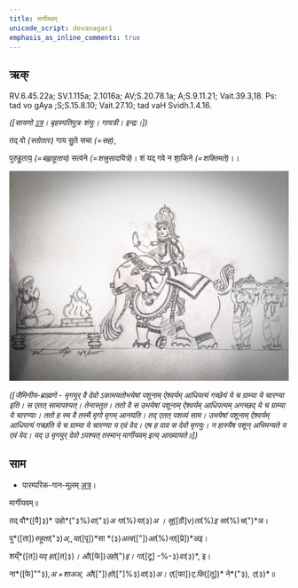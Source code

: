 ```yaml
---
title: मार्गीयवम्  
unicode_script: devanagari  
emphasis_as_inline_comments: true
---   
```


## ऋक्

RV.6.45.22a; SV.1.115a; 2.1016a; AV;S.20.78.1a; A;S.9.11.21; Vait.39.3,18. Ps: tad vo gAya ;S;S.15.8.10; Vait.27.10; tad vaH Svidh.1.4.16.

*([सायणो [ऽत्र](https://archive.org/stream/RgVedaWithSayanasCommentaryPart3/rv_sayanabhasya_part3#page/n242/mode/1up&sa=D&ust=1542425956182000)। बृहस्पतिपुत्रः शंयुः। गायत्री। इन्द्रः।])*

तद् वो *(स्तोतारः)* गाय सु॒ते सचा *(=सह)*,

पुरुहू॒ताय॒ *(=बह्वाहूताय)* सत्व॑ने *(=शत्त्रुसादयित्रे)*। शं यद् गवे न शा॒किने *(=शक्तिमते)*।।

![](../images/indra-as-maghavAn-followed-by-people-bearing-wealth-moving-towards-a-yajamAna.png)

*([जैमिनीय-ब्राह्मणे - मृगयुर् वै देवो ऽकामयतोभयेषां पशूनाम् ऐश्वर्यम् आधिपत्यं गच्छेयं ये च ग्राम्या ये चारण्या इति। स एतत् सामापश्यत्। तेनास्तुत। ततो वै स उभयेषां पशूनाम् ऐश्वर्यम् आधिपत्यम् अगच्छद् ये च ग्राम्या ये चारण्याः। ततो ह स्म वै तस्मै मृगो मृगम् आनयति। तद् एतत् पशव्यं साम। उभयेषां पशूनाम् ऐश्वर्यम् आधिपत्यं गच्छति ये च ग्राम्या ये चारण्या य एवं वेद। एष ह वाव स देवो मृगयुः। न हास्यैष पशून् अभिमन्यते य एवं वेद। यद् उ मृगयुर् देवो ऽपश्यत् तस्मान् मार्गीयवम् इत्य् आख्यायते॥])*

## साम

- पारम्परिक-गान-मूलम् [अत्र](https://archive.org/stream/sAmaveda-jaiminIya-paravastu-paramparA-docs/VIVAAHA%20UPANAYANA%20SAAMAANI#page/n1/mode/1up&sa=D&ust=1542425956183000)।
<div class="audioEmbed"  caption="रामानुजार्यः 1974 " src="https://archive
.org/download/jaiminIya-sAma-gAna-paravastu-tradition-rAmAnuja/mArgIyavam.mp3"></div>
<div class="audioEmbed"  caption="गोपालार्यः 2015  " src="https://archive
.org/download/jaiminIya-sAma-gAna-paravastu-tradition-gopAla-2015/mArgIyavam.mp3"></div>
<div class="audioEmbed"  caption="गोपालपवनयोर् अनुवचनम् 2015  " src="https://archive
.org/download/jaiminIya-sAma-gAna-paravastu-tradition-anuvachanam-gopAla-pavana-2015/mArgIyavam.mp3"></div>

मार्गीयवम्॥

तद् वौ*([पै]३)* उहो*("३%)*वा*("३)*अ  गा*(%)*या*(३)*अ । सू*([ठौ]v)*ता*(%)*इ सा*(%)*च*(")*अ।

पु*([ता])*रुहूता*("३)*अ,,या*([पृ])*सा *(३)*अत्व*(["])*आ*(%)*ना*([प्रे])*अइ।

शय्ँ*([त])*यद् हा*([त]३)*। औ*([फे])*उहो*(")*इ। गा*([टू] -%-३)*वा*(३)*, इ।

ना*([फे]""३)*,अ +शाअअ, औ*(["])*हो*(["]%३)*वा*(३)*अ। ए*([फा])*ए,कि*([तू])* ने*("३)*, ए*(३)*॥

